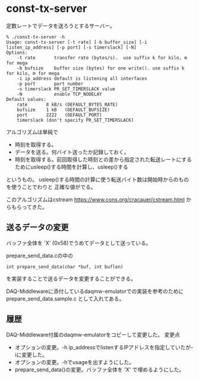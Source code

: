 # const-tx-server

定数レートでデータを送ろうとするサーバー。

```
% ./const-tx-server -h
Usage: const-tx-server [-t rate] [-b buffer_size] [-i listen_ip_address] [-p port] [-s timerslack] [-N]
Options:
    -t rate       transfer rate (bytes/s).  use suffix k for kilo, m for mega
    -b bufsize    buffer size (bytes) for one write(). use suffix k for kilo, m for mega
    -i ip_address default is listening all interfaces
    -p port       port number
    -s timerslack PR_SET_TIMERSLACK value
    -N            enable TCP_NODELAY
Default values:
    rate       8 kB/s (DEFAULT_BYTES_RATE)
    bufsize    1 kB   (DEFAULT_BUFSIZE)
    port       2222   (DEFAULT_PORT)
    timerslack (don't specify PR_SET_TIMERSLACK)
```

アルゴリズムは単純で

- 時刻を取得する。
- データを送る。何バイト送ったか記録しておく。
- 時刻を取得する。前回取得した時刻との差から指定された転送レートにするためにusleep()する時間を計算し、usleep()する

というもの。
usleep()する時間の計算に使う転送バイト数は開始時からのものを使うことでわりと
正確な値がでる。

このアルゴリズムはcstream
https://www.cons.org/cracauer/cstream.html
からもらってきた。

## 送るデータの変更

バッファ全体を 'X' (0x58)でうめてデータとして送っている。

prepare_send_data.cの中の

``
int prepare_send_data(char *buf, int buflen)
``

を実装することで送るデータを変更することができる。

DAQ-Middlewareに添付しているdaqmw-emulatorでの実装を参考のために
prepare_send_data.sample.c
として入れてある。

## 履歴

DAQ-Middleware付属のdaqmw-emulatorをコピーして変更した。
変更点

- オプションの変更。-h ip_addressでlistenするIPアドレスを指定していたが-iに変更した。
- オプションの変更。-hでusageを出すようにした。
- prepare_send_data()の変更。バッファ全体を 'X' で埋めるようにした。
